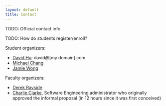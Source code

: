 ```yaml
---
layout: default
title: Contact
---
```


TODO: Official contact info

TODO: How do students register/enroll?

Student organizers:

- [David Hu](http://david-hu.com): david@[my domain].com
- [Michael Chang](http://azuresky.ca)
- [Jamie Wong](http://jamie-wong.com)

Faculty organizers:

- [Derek Rayside](https://ece.uwaterloo.ca/~drayside/)
- [Charlie Clarke](http://plg.uwaterloo.ca/~claclark/), Software Engineering administrator who originally approved the informal proposal (in 12 hours since it was first conceived)
